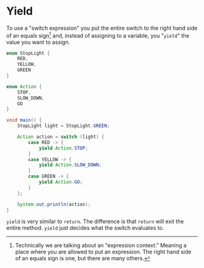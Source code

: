 # Yield

To use a "switch expression" you put the entire switch to the right hand side of an equals sign[^context] and, instead of assigning to a variable, you "`yield`" the value you want to assign.

```java
enum StopLight {
    RED,
    YELLOW,
    GREEN
}

enum Action {
    STOP,
    SLOW_DOWN,
    GO
}

void main() {
    StopLight light = StopLight.GREEN;

    Action action = switch (light) {
        case RED -> {
            yield Action.STOP;
        }
        case YELLOW -> {
            yield Action.SLOW_DOWN;
        }
        case GREEN -> {
            yield Action.GO;
        }
    };

    System.out.println(action);
}
```

`yield` is very similar to `return`. The difference is that `return` will exit the entire method. `yield` just decides what the switch evaluates to.

[^context]: Technically we are talking about an "expression context." Meaning a place where you are allowed to put an expression. The right hand side of an equals sign is one, but there are many others.